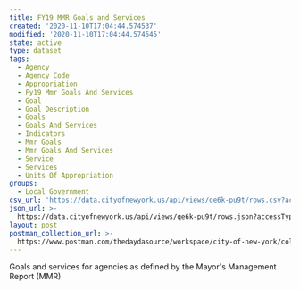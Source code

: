 ```yaml
---
title: FY19 MMR Goals and Services
created: '2020-11-10T17:04:44.574537'
modified: '2020-11-10T17:04:44.574545'
state: active
type: dataset
tags:
  - Agency
  - Agency Code
  - Appropriation
  - Fy19 Mmr Goals And Services
  - Goal
  - Goal Description
  - Goals
  - Goals And Services
  - Indicators
  - Mmr Goals
  - Mmr Goals And Services
  - Service
  - Services
  - Units Of Appropriation
groups:
  - Local Government
csv_url: 'https://data.cityofnewyork.us/api/views/qe6k-pu9t/rows.csv?accessType=DOWNLOAD'
json_url: >-
  https://data.cityofnewyork.us/api/views/qe6k-pu9t/rows.json?accessType=DOWNLOAD
layout: post
postman_collection_url: >-
  https://www.postman.com/thedaydasource/workspace/city-of-new-york/collection/15909983-51f6e1de-ea71-4f1f-b35b-c0a90a7968ab
---
```

Goals and services for agencies as defined by the Mayor's Management Report (MMR)
